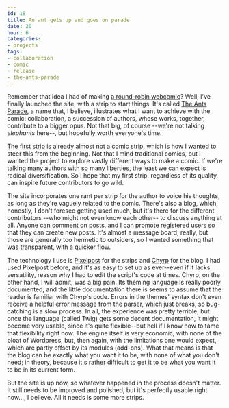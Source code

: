 ```yaml
---
id: 18
title: An ant gets up and goes on parade
date: 20
hour: 6
categories:
- projects
tags:
- collaboration
- comic
- release
- the-ants-parade
---
```


Remember that idea I had of making [a round-robin webcomic](http://blog.agj.cl/2008/07/28/round-robin-webcomic-project/)? Well, I've finally launched the site, with a strip to start things. It's called [The Ants Parade](http://ants.agj.cl/), a name that, I believe, illustrates what I want to achieve with the comic: collaboration, a succession of authors, whose works, together, contribute to a bigger opus. Not that big, of course --we're not talking _elephants_ here--, but hopefully worth everyone's time.

[The first strip](http://ants.agj.cl/index.php?showimage=5) is already almost not a comic strip, which is how I wanted to steer this from the beginning. Not that I mind traditional comics, but I wanted the project to explore vastly different ways to make a comic. If we're talking many authors with so many liberties, the least we can expect is radical diversification. So I hope that my first strip, regardless of its quality, can inspire future contributors to go wild.

The site incorporates one rant per strip for the author to voice his thoughts, as long as they're vaguely related to the comic. There's also a blog, which, honestly, I don't foresee getting used much, but it's there for the different contributors --who might not even know each other-- to discuss anything at all. Anyone can comment on posts, and I can promote registered users so that they can create new posts. It's almost a message board, really, but those are generally too hermetic to outsiders, so I wanted something that was transparent, with a quicker flow.

The technology I use is [Pixelpost](http://www.pixelpost.org/) for the strips and [Chyrp](http://chyrp.net/) for the blog. I had used Pixelpost before, and it's as easy to set up as ever--even if it lacks versatility, reason why I had to edit the script's code at times. Chyrp, on the other hand, I will admit, was a big pain. Its theming language is really poorly documented, and the little documentation there is seems to assume that the reader is familiar with Chyrp's code. Errors in the themes' syntax don't even receive a helpful error message from the parser, which just breaks, so bug-catching is a slow process. In all, the experience was pretty terrible, but once the language (called Twig) gets some decent documentation, it might become very usable, since it's quite flexible--but hell if I know how to tame that flexibility right now. The engine itself is very economic, with none of the bloat of Wordpress, but, then again, with the limitations one would expect, which are partly offset by its modules (add-ons). What that means is that the blog can be exactly what you want it to be, with none of what you don't need; in theory, because it's rather difficult to get it to be what you want it to be in its current form.

But the site is up now, so whatever happened in the process doesn't matter. It still needs to be improved and polished, but it's perfectly usable right now..., I believe. All it needs is some more strips.
